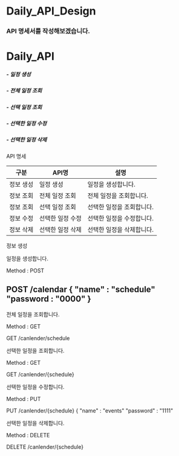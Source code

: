 # Daily_API_Design
<h3>API 명세서를 작성해보겠습니다.</h3>

<h1>Daily_API</h1>

<H5>- 일정 생성</H5>
<H5>- 전체 일정 조회</H5>
<H5>- 선택 일정 조회</H5>
<H5>- 선택한 일정 수정</H5>
<H5>- 선택한 일정 삭제</H5>

API 명세

| 구분 | API명 | 설명 | 
|-----|---|---|
|정보 생성|일정 생성|일정을 생성합니다.|
|정보 조회|전체 일정 조회|전체 일정을 조회합니다.|
|정보 조회|선택 일정 조회|선택한 일정을 조회합니다.|
|정보 수정|선택한 일정 수정|선택한 일정을 수정합니다.|
|정보 삭제|선택한 일정 삭제|선택한 일정을 삭제합니다.|

정보 생성 

일정을 생성합니다.

Method : POST


POST /calendar
{
  "name" : "schedule"
  "password : "0000"
} 
------------------------
전체 일정을 조회합니다.

Method : GET

GET /canlender/schedule

선택한 일정을 조회합니다.

Method : GET

GET /canlender/{schedule}

선택한 일정을 수정합니다.

Method : PUT

PUT /canlender/{schedule}
{
  "name" : "events"
  "password" : "1111"

선택한 일정을 삭제합니다.

Method : DELETE

DELETE /canlender/{schedule}


